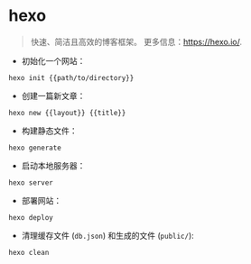 # hexo

> 快速、简洁且高效的博客框架。
> 更多信息：<https://hexo.io/>.

- 初始化一个网站：

`hexo init {{path/to/directory}}`

- 创建一篇新文章：

`hexo new {{layout}} {{title}}`

- 构建静态文件：

`hexo generate`

- 启动本地服务器：

`hexo server`

- 部署网站：

`hexo deploy`

- 清理缓存文件 (`db.json`) 和生成的文件 (`public/`):

`hexo clean`
